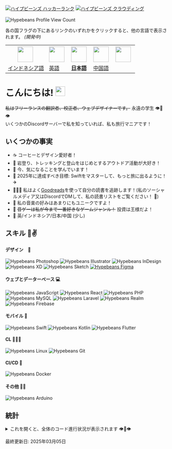 [![ハイプビーンズ ハッカーランク](https://img.shields.io/badge/HackerRank-00EA64?style=for-the-badge&logo=hackerrank&logoColor=white)](https://hackerrank.com/profile/hypebeans)
[![ハイプビーンズ クラウディング](https://img.shields.io/badge/Crowdin-2E3340?style=for-the-badge&logo=crowdin&logoColor=white)](https://crowdin.com/profile/hypebeans)
<br><br>
![Hypebeans Profile View Count](https://komarev.com/ghpvc/?username=hypebeans&style=flat-square&color=lightgrey)

各の国フラグの下にあるリンクのいずれかをクリックすると、他の言語で表示されます。 *(開発中)* <br>
<table>
<tr>
  <th>
    <img style="margin-right: 5px;" src="https://github.com/hypebeans/hypebeans/assets/24372255/c019f3bf-1a8a-47c8-be6e-40eaed34408f" height="48" />
  </th>
  <th>
    <img style="margin-right: 5px;" src="https://github.com/hypebeans/hypebeans/assets/24372255/047289ef-c856-4c41-9a0e-223e1988b4a8" height="48" />
  </th>
  <th>
    <img style="margin-right: 5px;" src="https://github.com/hypebeans/hypebeans/assets/24372255/29aa007b-e0eb-4c26-99af-26276665856c" height="48" />
  </th>
  <th>
    <img style="margin-right: 5px;" src="https://github.com/hypebeans/hypebeans/assets/24372255/677ffca1-4350-4e51-8465-f39a79127f8c" height="48" />
  </th>
  <th>
    <img style="margin-right: 5px;" src="https://github.com/hypebeans/hypebeans/assets/24372255/64477e36-fafd-4163-a1c8-620988b4bcf4" height="48" />
  </th>
</tr>
<tr>
  <td>
    <a href="https://github.com/hypebeans/hypebeans/blob/main/README-ID.md">インドネシア語</a>
  </td>
  <td>
    <a href="https://github.com/hypebeans/hypebeans">英語</a>
  </td>
  <td>
    <a href="https://github.com/hypebeans/hypebeans/blob/main/README-JP.md"><b>日本語</b></a>
  </td>
  <td>
    <a href="https://github.com/hypebeans/hypebeans/blob/main/README-CN.md">中国語</a>
  </td>
  <!-- <td>
    <a href="https://github.com/hypebeans/hypebeans/blob/main/README-DE.md">ドイツ語</a>
  </td> -->
</tr>
</table>

# こんにちは! <img src="https://raw.githubusercontent.com/MartinHeinz/MartinHeinz/master/wave.gif" width="30px">

~~私はフリーランスの翻訳者、校正者、ウェブデザイナーです。~~ 永遠の学生 👁👄👁<br>
いくつかのDiscordサーバーで私を知っていれば、私も旅行マニアです！<br>

## いくつかの事実
- ☕️   コーヒーとデザイン愛好者！
- 🧗  岩登り、トレッキングと登山をはじめとするアウトドア活動が大好き！
- 🌱  今、気になることを学んでいます！
- 💪  2025年に達成すべき目標: Swiftをマスターして、もっと旅に出るように！✈️
- 👨🏻‍💻  私はよく[Goodreads](https://goodreads.com)を使って自分の読書を追跡します！(私のソーシャルメディア又はDiscordでDMして、私の読書リストをご覧ください！ 🥰)
- 🎵  私の音楽の好みはあまりにもユニークですよ！
- 👑  ~~音ゲーは私が今まで一番好きなゲームジャンル！~~ 投資は王様だよ！
- 👄 英/インドネシア/日本/中国 (少し)

## スキル 🐸✌️

#### デザイン　📝
![Hypebeans Photoshop](https://img.shields.io/badge/Adobe%20Photoshop-31A8FF?logo=adobephotoshop&logoColor=fff&style=for-the-badge)
![Hypebeans Illustrator](https://img.shields.io/badge/Adobe%20Illustrator-FF9A00?style=for-the-badge&logo=adobeillustrator&logoColor=fff)
![Hypebeans InDesign](https://img.shields.io/badge/Adobe%20InDesign-FF3366?style=for-the-badge&logo=adobeindesign&logoColor=fff)
![Hypebeans XD](https://img.shields.io/badge/Adobe%20XD-FF61F6?style=for-the-badge&logo=adobexd&logoColor=fff)
![Hypebeans Sketch](https://img.shields.io/badge/Sketch-F7B500?style=for-the-badge&logo=sketch&logoColor=fff)
[![Hypebeans Figma](https://img.shields.io/badge/Figma-F24E1E?style=for-the-badge&logo=figma&logoColor=fff)](https://www.figma.com/@hypebeans)

#### ウェブとデーターベース 💻
![Hypebeans JavaScript](https://img.shields.io/badge/JavaScript-F7DF1E?style=for-the-badge&logo=javascript&logoColor=fff)
![Hypebeans React](https://img.shields.io/badge/React-61DAFB?style=for-the-badge&logo=react&logoColor=fff)
![Hypebeans PHP](https://img.shields.io/badge/PHP-777BB4?style=for-the-badge&logo=php&logoColor=fff)
![Hypebeans MySQL](https://img.shields.io/badge/MySQl-4479A1?style=for-the-badge&logo=mysql&logoColor=fff)
![Hypebeans Laravel](https://img.shields.io/badge/Laravel-FF2D20?style=for-the-badge&logo=laravel&logoColor=fff)
![Hypebeans Realm](https://img.shields.io/badge/Realm-39477F?style=for-the-badge&logo=realm&logoColor=fff)
![Hypebeans Firebase](https://img.shields.io/badge/Firebase-FFCA28?style=for-the-badge&logo=firebase&logoColor=fff)

#### モバイル 📱
![Hypebeans Swift](https://img.shields.io/badge/Swift-F05138?style=for-the-badge&logo=swift&logoColor=fff)
![Hypebeans Kotlin](https://img.shields.io/badge/Kotlin-7F52FF?style=for-the-badge&logo=kotlin&logoColor=fff)
![Hypebeans Flutter](https://img.shields.io/badge/Flutter-02569B?style=for-the-badge&logo=flutter&logoColor=fff)

#### CL 🧑🏻‍💻
![Hypebeans Linux](https://img.shields.io/badge/Linux-FCC624?style=for-the-badge&logo=linux&logoColor=000)
![Hypebeans Git](https://img.shields.io/badge/Git-F05032?style=for-the-badge&logo=git&logoColor=fff)

#### CI/CD 🏁
![Hypebeans Docker](https://img.shields.io/badge/Docker-2496ED?style=for-the-badge&logo=docker&logoColor=fff)

#### その他 👦🏻
![Hypebeans Arduino](https://img.shields.io/badge/Arduino-00878F?style=for-the-badge&logo=arduino&logoColor=fff)

## 統計
<details>
<summary>これを開くと、全体のコード進行状況が表示されます 👁👄👁</summary>
<a href="https://github.com/hypebeans">
<img align="center" src="https://github-readme-stats.vercel.app/api?username=hypebeans&show_icons=true&text_color=fdfdfd&icon_color=fdfdfd&bg_color=191919&hide_title=true" alt="github stats for hypebeans" />
</a>
<a href="https://github.com/hypebeans">
<img align="center" src="https://github-readme-stats.vercel.app/api/top-langs/?username=hypebeans&hide=java,html&&text_color=fdfdfd&icon_color=fdfdfd&bg_color=191919&hide_title=true" alt="github repository stats for hypebeans" />
</a>
<a href="https://github.com/hypebeans">
  <img src="https://github-profile-trophy.vercel.app/?username=hypebeans" alt="github trophy stats for hypebeans">
</a>
</details>

<italic>最終更新日: 2025年03月05日</italic>
